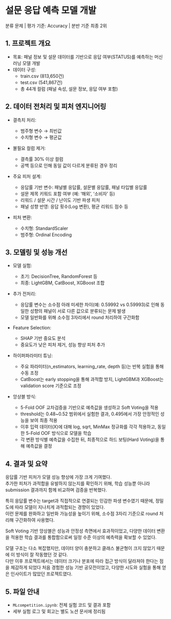 # 설문 응답 예측 모델 개발

분류 문제 | 평가 기준: Accuracy | 분반 기준 최종 2위

## 1. 프로젝트 개요
- 목표: 패널 정보 및 설문 데이터를 기반으로 응답 여부(STATUS)를 예측하는 머신러닝 모델 개발
- 데이터 구성:  
  - train.csv (813,650건)  
  - test.csv (541,867건)  
  - 총 44개 컬럼 (패널 속성, 설문 정보, 응답 여부 포함)

## 2. 데이터 전처리 및 피처 엔지니어링
- 결측치 처리:  
  - 범주형 변수 → 최빈값  
  - 수치형 변수 → 평균값  
- 불필요 컬럼 제거:  
  - 결측률 30% 이상 컬럼  
  - 공백 등으로 인해 동일 값이 다르게 분류된 경우 정리

- 주요 피처 설계:
  - 응답률 기반 변수: 패널별 응답률, 설문별 응답률, 패널 타입별 응답률  
  - 설문 제목 키워드 포함 여부 (예: ‘해외’, ‘소비자’ 등)
  - 리워드 / 설문 시간 / 난이도 기반 파생 피처
  - 패널 성향 반영: 응답 횟수(Log 변환), 평균 리워드 점수 등

- 피처 변환:
  - 수치형: StandardScaler  
  - 범주형: Ordinal Encoding  

## 3. 모델링 및 성능 개선
- 모델 실험:  
  - 초기: DecisionTree, RandomForest 등  
  - 최종: LightGBM, CatBoost, XGBoost 조합

- 추가 전처리:
  - 응답률 변수는 소수점 아래 미세한 차이(예: 0.59992 vs 0.59993)로 인해 동일한 성향의 패널이 서로 다른 값으로 분류되는 문제 발생  
  - 모델 일반화를 위해 소수점 3자리에서 round 처리하여 구간화함

- Feature Selection:
  - SHAP 기반 중요도 분석
  - 중요도가 낮은 피처 제거, 성능 향상 피처 추가

- 하이퍼파라미터 튜닝:
  - 주요 파라미터(n_estimators, learning_rate, depth 등)는 반복 실험을 통해 수동 조정
  - CatBoost는 early stopping을 통해 과적합 방지, LightGBM과 XGBoost는 validation score 기준으로 조정

- 앙상블 방식:
  - 5-Fold OOF 교차검증을 기반으로 예측값을 생성하고 Soft Voting을 적용
  - threshold는 0.48~0.52 범위에서 실험한 결과, 0.495에서 가장 안정적인 성능을 보여 최종 적용
  - 이후 입력 데이터(X)에 대해 log, sqrt, MinMax 정규화를 각각 적용하고, 동일한 5-Fold OOF 방식으로 모델을 학습
  - 각 변환 방식별 예측값을 수집한 뒤, 최종적으로 하드 보팅(Hard Voting)을 통해 예측값을 결정



## 4. 결과 및 요약
응답률 기반 피처가 모델 성능 향상에 가장 크게 기여했다.  
추가한 피처가 과적합을 유발하지 않는지를 확인하기 위해, 학습 성능뿐 아니라 submission 결과까지 함께 비교하며 검증을 반복했다.

특히 응답률 변수는 target과 직접적으로 연결되는 민감한 파생 변수였기 때문에, 정밀도에 따라 모델이 지나치게 과적합되는 경향이 있었다.  
이런 문제를 완화하고 일반화 가능성을 높이기 위해, 소수점 3자리 기준으로 round 처리해 구간화하여 사용했다.

Soft Voting 기반 앙상블은 성능과 안정성 측면에서 효과적이었고, 다양한 데이터 변환을 적용한 학습 결과를 통합함으로써 일정 수준 이상의 예측력을 확보할 수 있었다.

모델 구조는 다소 복잡했지만, 데이터 양이 충분하고 클래스 불균형이 크지 않았기 때문에 이 방식이 잘 작동했던 것 같다.  
다만 이후 프로젝트에서는 데이터 크기나 분포에 따라 접근 방식이 달라져야 한다는 점을 체감하게 되었다
처음 경험한 성능 기반 공모전이었고, 다양한 시도와 실험을 통해 얻은 인사이트가 많았던 프로젝트였다.

## 5. 파일 안내
- `MLcompetition.ipynb`: 전체 실험 코드 및 결과 포함
- 세부 실험 로그 및 회고는 별도 노션 문서에 정리됨
